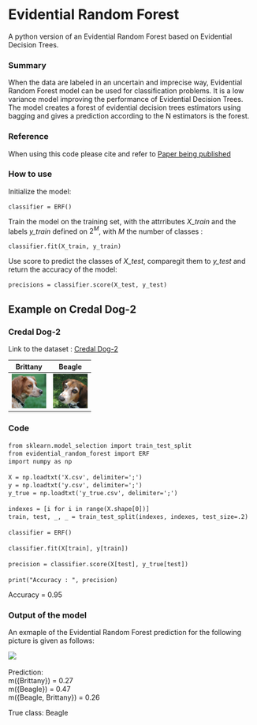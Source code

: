 # Evidential Random Forest

A python version of an Evidential Random Forest based on Evidential Decision Trees.

### Summary

When the data are labeled in an uncertain and imprecise way, Evidential Random Forest model can be used for classification problems.
It is a low variance model improving the performance of Evidential Decision Trees.
The model creates a forest of evidential decision trees estimators using bagging and gives a prediction according to the N estimators is the forest.

### Reference

When using this code please cite and refer to [Paper being published](https://github.com/ArthurHoa/evidential-random-forest)

### How to use

Initialize the model:
```
classifier = ERF()
```

Train the model on the training set, with the attrributes *X_train* and the labels *y_train* defined on $2^M$, with *M* the number of classes :
```
classifier.fit(X_train, y_train)
```

Use score to predict the classes of *X_test*, comparegit them to *y_test* and return the accuracy of the model:
```
precisions = classifier.score(X_test, y_test)
```

## Example on Credal Dog-2

### Credal Dog-2

Link to the dataset : [Credal Dog-2](https://github.com/ArthurHoa/credal-datasets)

Brittany | Beagle
:--:|:--:
<img src="https://github.com/ArthurHoa/credal-datasets/blob/master/ressources/pictures/Brittany.jpg?raw=true" width="70"> |  <img src="https://github.com/ArthurHoa/credal-datasets/blob/master/ressources/pictures/Beagle.jpg?raw=true" width="70">  

### Code

```
from sklearn.model_selection import train_test_split
from evidential_random_forest import ERF
import numpy as np

X = np.loadtxt('X.csv', delimiter=';')
y = np.loadtxt('y.csv', delimiter=';')
y_true = np.loadtxt('y_true.csv', delimiter=';')

indexes = [i for i in range(X.shape[0])]
train, test, _, _ = train_test_split(indexes, indexes, test_size=.2)

classifier = ERF()

classifier.fit(X[train], y[train])

precision = classifier.score(X[test], y_true[test])

print("Accuracy : ", precision)
```

Accuracy = 0.95

### Output of the model

An exmaple of the Evidential Random Forest prediction for the following picture is given as follows:

<img src="https://www.dropbox.com/s/2wb8u7y7ol95dar/58.jpg?raw=true" width="150">  
  
Prediction:  
m({Brittany}) = 0.27  
m({Beagle}) = 0.47  
m({Beagle, Brittany}) = 0.26  
  
True class: Beagle
